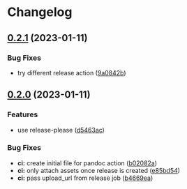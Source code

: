 # Changelog

## [0.2.1](https://github.com/rnprest/snip-lookup.nvim/compare/v0.2.0...v0.2.1) (2023-01-11)


### Bug Fixes

* try different release action ([9a0842b](https://github.com/rnprest/snip-lookup.nvim/commit/9a0842b934ea18b8f1f29308e0dd4f4b911fecf9))

## [0.2.0](https://github.com/rnprest/snip-lookup.nvim/compare/v0.1.1...v0.2.0) (2023-01-11)


### Features

* use release-please ([d5463ac](https://github.com/rnprest/snip-lookup.nvim/commit/d5463accc152d825771bc2509377ce2ac06c0f24))


### Bug Fixes

* **ci:** create initial file for pandoc action ([b02082a](https://github.com/rnprest/snip-lookup.nvim/commit/b02082aba2373f258af2b3b93937df4aa58f6dc0))
* **ci:** only attach assets once release is created ([e85bd54](https://github.com/rnprest/snip-lookup.nvim/commit/e85bd54a8a900b09596656294647b64f927b61e0))
* **ci:** pass upload_url from release job ([b4669ea](https://github.com/rnprest/snip-lookup.nvim/commit/b4669ea672c56e31332a4c7490229f3439009088))
